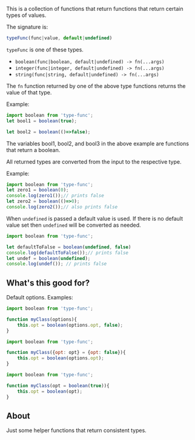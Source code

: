 This is a collection of functions that return functions that return certain types of values.

The signature is:

```javascript
typeFunc(func|value, default|undefined)
```

`typeFunc` is one of these types.

-	`boolean(func|boolean, default|undefined) -> fn(...args)`
-	`integer(func|integer, default|undefined) -> fn(...args)`
-	`string(func|string, default|undefined) -> fn(...args)`

The `fn` function returned by one of the above type functions returns the value of that type.

Example:

```javascript
import boolean from 'type-func';
let bool1 = boolean(true);

let bool2 = boolean(()=>false);

```

The variables bool1, bool2, and bool3 in the above example are functions that return a boolean.

All returned types are converted from the input to the respective type.

Example:

```javascript
import boolean from 'type-func';
let zero1 = boolean(0);
console.log(zero1());// prints false
let zero2 = boolean(()=>0);
console.log(zero2());// also prints false
```

When `undefined` is passed a default value is used. If there is no default value set then `undefined` will be converted as needed.

```javascript
import boolean from 'type-func';

let defaultToFalse = boolean(undefined, false)
console.log(defaultToFalse());// prints false
let undef = boolean(undefined);
console.log(undef()); // prints false
```

What's this good for?
---------------------

Default options. Examples:

```javascript
import boolean from 'type-func';

function myClass(options){
    this.opt = boolean(options.opt, false);
}
```

```javascript
import boolean from 'type-func';

function myClass({opt: opt} = {opt: false}){
    this.opt = boolean(options.opt);
}
```

```javascript
import boolean from 'type-func';

function myClass(opt = boolean(true)){
    this.opt = boolean(opt);
}
```

About
-----

Just some helper functions that return consistent types.
